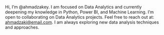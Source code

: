 Hi, I’m @ahmadzakey.
I am focused on Data Analytics and currently deepening my knowledge in Python, Power BI, and Machine Learning.
I’m open to collaborating on Data Analytics projects.
Feel free to reach out at: ahmadzaki@email.com.
I am always exploring new data analysis techniques and approaches.
